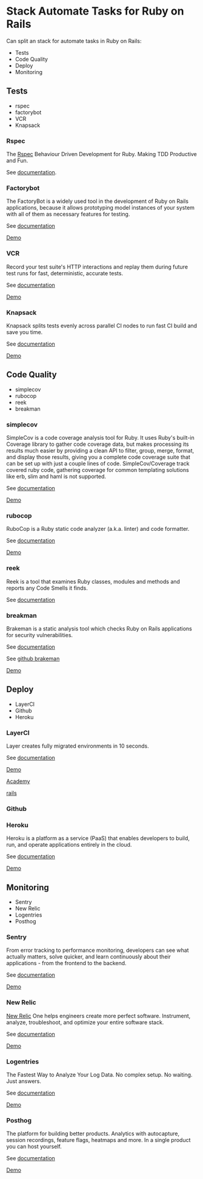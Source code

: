 # Stack Automate Tasks for Ruby on Rails

Can split an stack for automate tasks in Ruby on Rails:

-   Tests
-   Code Quality
-   Deploy
-   Monitoring

## Tests

-   rspec
-   factorybot
-   VCR
-   Knapsack

### Rspec

The [Rspec](https://rspec.info) Behaviour Driven Development for Ruby. Making TDD Productive and Fun.

See [documentation](https://rspec.info/documentation/).

### Factorybot

The FactoryBot is a widely used tool in the development of Ruby on Rails applications, because it allows prototyping model instances of your system with all of them as necessary features for testing.

See [documentation](https://github.com/thoughtbot/factory_bot#documentation)

[Demo](https://youtu.be/ef82mR9Mm8Q)

### VCR

Record your test suite's HTTP interactions and replay them during future test runs for fast, deterministic, accurate tests.

See [documentation](https://github.com/vcr/vcr#usage)

[Demo](https://youtu.be/kBKuHPdE5Kg)

### Knapsack

Knapsack splits tests evenly across parallel CI nodes to run fast CI build and save you time.

See [documentation](https://github.com/KnapsackPro/rails-app-with-knapsack#rails-app-with-knapsack)

[Demo](https://docs.knapsackpro.com/2018/clean-rspec-configuration-directory-structure-for-ruby-on-rails-gems-needed-in-testing)

## Code Quality

-   simplecov
-   rubocop
-   reek
-   breakman

### simplecov

SimpleCov is a code coverage analysis tool for Ruby. It uses Ruby's built-in Coverage library to gather code coverage data, but makes processing its results much easier by providing a clean API to filter, group, merge, format, and display those results, giving you a complete code coverage suite that can be set up with just a couple lines of code. SimpleCov/Coverage track covered ruby code, gathering coverage for common templating solutions like erb, slim and haml is not supported.

See [documentation](https://github.com/simplecov-ruby/simplecov#getting-started)

[Demo](https://youtu.be/uM762RLy99c)

### rubocop

RuboCop is a Ruby static code analyzer (a.k.a. linter) and code formatter.

See [documentation](https://github.com/rubocop/rubocop#documentation)

[Demo](https://youtu.be/sfOGjcMVQ9U)

### reek

Reek is a tool that examines Ruby classes, modules and methods and reports any Code Smells it finds.

See [documentation](https://github.com/troessner/reek/#quickstart)

### breakman

Brakeman is a static analysis tool which checks Ruby on Rails applications for security vulnerabilities.

See [documentation](http://brakemanscanner.org/docs/)

See [github brakeman](https://github.com/presidentbeef/brakeman#brakeman)

[Demo](https://www.youtube.com/watch?v=DHHHnPwSY5I&t=3306s)

## Deploy

-   LayerCI
-   Github
-   Heroku

### LayerCI

Layer creates fully migrated environments in 10 seconds.

See [documentation](https://layerci.com/docs/home/what-is-layer)

[Demo](https://layerci.com/blog/may-2021-layerci-github-demo/)

[Academy](https://layerci.com/academy/)

[rails](https://layerci.com/docs/examples/rails)

### Github

### Heroku

Heroku is a platform as a service (PaaS) that enables developers to build, run, and operate applications entirely in the cloud.

See [documentation](https://www.heroku.com/ruby)

[Demo](https://www.heroku.com/ruby#see-it-in-action)

## Monitoring

-   Sentry
-   New Relic
-   Logentries
-   Posthog

### Sentry

From error tracking to performance monitoring, developers can see what actually matters, solve quicker, and learn continuously about their applications - from the frontend to the backend.

See [documentation](https://docs.sentry.io/platforms/ruby/guides/rails/)

[Demo](https://youtu.be/jBwYW1TotfQ)

### New Relic

[New Relic](https://youtu.be/l0niBGRWk-A) One helps engineers create more perfect software. Instrument, analyze, troubleshoot, and optimize your entire software stack.

See [documentation](https://docs.newrelic.com/docs/agents/ruby-agent/installation/install-new-relic-ruby-agent/)

[Demo](https://youtu.be/c-joU6-wi8U)

### Logentries

The Fastest Way to Analyze Your Log Data. No complex setup. No waiting. Just answers.

See [documentation](https://docs.logentries.com/docs/ruby)

[Demo](https://docs.logentries.com/docs/ruby)

### Posthog

The platform for building better products. Analytics with autocapture, session recordings, feature flags, heatmaps and more. In a single product you can host yourself.

See [documentation](https://posthog.com/docs)

[Demo](https://posthog.com/docs/tutorials/feature-flags)
